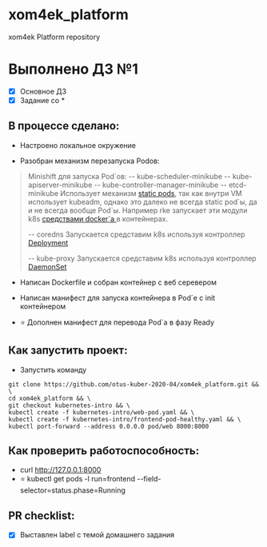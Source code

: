 # xom4ek_platform
xom4ek Platform repository

# Выполнено ДЗ №1

 - [x] Основное ДЗ
 - [x] Задание со *

## В процессе сделано:

 - Настроено локальное окружение

 - Разобран механизм перезапуска Podов:
> Minishift для запуска Pod\`ов:
-- kube-scheduler-minikube
-- kube-apiserver-minikube 
-- kube-controller-manager-minikube 
-- etcd-minikube
 Использует механизм [static pods](https://kubernetes.io/docs/tasks/configure-pod-container/static-pod/), так как внутри VM использует kubeadm, однако это далеко не всегда static pod\`ы, да и не всегда вообще Pod\`ы.
Например rke запускает эти модули k8s [средствами docker\`а ](https://docs.docker.com/config/containers/start-containers-automatically/) в контейнерах.
>
> --  coredns 
Запускается средставим k8s используя контроллер [Deployment](https://kubernetes.io/docs/concepts/workloads/controllers/deployment/)
>
> -- kube-proxy 
Запускается средставим k8s используя контроллер [DaemonSet](https://kubernetes.io/docs/concepts/workloads/controllers/daemonset/)
>

 - Написан Dockerfile и собран контейнер с веб серевером 

 - Написан манифест для запуска контейнера в Pod`e с init контейнером

 - :star: Дополнен манифест для перевода Pod`a в фазу Ready

## Как запустить проект:
 - Запустить команду 
 ```shell
 git clone https://github.com/otus-kuber-2020-04/xom4ek_platform.git && \
 cd xom4ek_platform && \
 git checkout kubernetes-intro && \
 kubectl create -f kubernetes-intro/web-pod.yaml && \
 kubectl create -f kubernetes-intro/frontend-pod-healthy.yaml && \
 kubectl port-forward --address 0.0.0.0 pod/web 8000:8000
 ```

## Как проверить работоспособность:
 - curl http://127.0.0.1:8000
 - :star: kubectl get pods -l run=frontend --field-selector=status.phase=Running

## PR checklist:
 - [x] Выставлен label с темой домашнего задания
